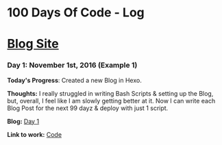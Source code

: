# 100 Days Of Code - Log

# [Blog Site](http://deadcoder0904.github.io/100dayz/)

### Day 1: November 1st, 2016 (Example 1)

**Today's Progress**: Created a new Blog in Hexo.

**Thoughts:** I really struggled in writing Bash Scripts & setting up the Blog, but, overall, I feel like I am slowly getting better at it. Now I can write each Blog Post for the next 99 dayz & deploy with just 1 script.

**Blog:** [Day 1](http://deadcoder0904.github.io/100dayz/2016/11/01/hello-world/)

**Link to work:** [Code](https://github.com/deadcoder0904/100dayz-code)
